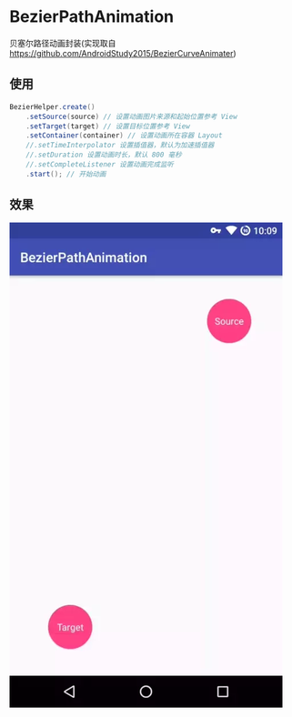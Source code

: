 # BezierPathAnimation

贝塞尔路径动画封装(实现取自 https://github.com/AndroidStudy2015/BezierCurveAnimater)

## 使用

```java
BezierHelper.create()
    .setSource(source) // 设置动画图片来源和起始位置参考 View
    .setTarget(target) // 设置目标位置参考 View
    .setContainer(container) // 设置动画所在容器 Layout
    //.setTimeInterpolator 设置插值器，默认为加速插值器
    //.setDuration 设置动画时长，默认 800 毫秒
    //.setCompleteListener 设置动画完成监听
    .start(); // 开始动画
```

## 效果

![](art/sample.webp)

